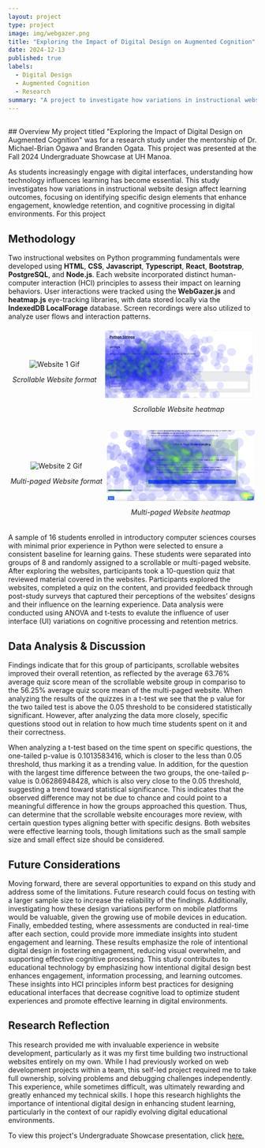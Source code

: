 ```yaml
---
layout: project
type: project
image: img/webgazer.png
title: "Exploring the Impact of Digital Design on Augmented Cognition"
date: 2024-12-13
published: true
labels:
  - Digital Design
  - Augmented Cognition
  - Research
summary: "A project to investigate how variations in instructional website design influence retention and cognitive processing using Webgazer.js eye tracking software"
---
```

<br />
## Overview
My project titled "Exploring the Impact of Digital Design on Augmented Cognition" was for a research study under the mentorship of Dr. Michael-Brian Ogawa and Branden Ogata. This project was presented at the Fall 2024 Undergraduate Showcase at UH Manoa.

As students increasingly engage with digital interfaces, understanding how technology influences learning has become essential. This study investigates how variations in instructional website design affect learning outcomes, focusing on identifying specific design elements that enhance engagement, knowledge retention, and cognitive processing in digital environments. For this project

## Methodology
Two instructional websites on Python programming fundamentals were developed using **HTML**, **CSS**, **Javascript**, **Typescript**, **React**, **Bootstrap**, **PostgreSQL**, and **Node.js**. Each website incorporated distinct human-computer interaction (HCI) principles to assess their impact on learning behaviors. User interactions were tracked using the **WebGazer.js** and **heatmap.js** eye-tracking libraries, with data stored locally via the **IndexedDB LocalForage** database. Screen recordings were also utilized to analyze user flows and interaction patterns.

<div style="display: flex; justify-content: space-around; align-items: center; margin: 20px 0;">
  <div style="display: flex; flex-direction: column; align-items: center;">
    <img src="/img/website-1.gif" alt="Website 1 Gif" style="max-width: 300px; height: auto;">
    <p style="text-align: center;"><em>Scrollable Website format</em></p>
  </div>
  
  <div style="display: flex; flex-direction: column; align-items: center;">
    <img src="/img/website-1-heatmap.png" alt="Website 1 Heatmap" style="max-width: 300px; height: auto;">
    <p style="text-align: center;"><em>Scrollable Website heatmap</em></p>
  </div>
</div>

<div style="display: flex; justify-content: space-around; align-items: center; margin: 20px 0;">
  <div style="display: flex; flex-direction: column; align-items: center;">
    <img src="/img/website-2.gif" alt="Website 2 Gif" style="max-width: 300px; height: auto;">
    <p style="text-align: center;"><em>Multi-paged Website format</em></p>
  </div>
  
  <div style="display: flex; flex-direction: column; align-items: center;">
    <img src="/img/website-2-heatmap.png" alt="Website 2 Heatmap" style="max-width: 300px; height: auto;">
    <p style="text-align: center;"><em>Multi-paged Website heatmap</em></p>
  </div>
</div>

A sample of 16 students enrolled in introductory computer sciences courses with minimal prior experience in Python were selected to ensure a consistent baseline for learning gains. These students were separated into groups of 8 and randomly assigned to a scrollable or multi-paged website. After exploring the websites, participants took a 10-question quiz that reviewed material covered in the websites. Participants explored the websites, completed a quiz on the content, and provided feedback through post-study surveys that captured their perceptions of the websites’ designs and their influence on the learning experience. Data analysis were conducted using ANOVA and t-tests to evalute the influence of user interface (UI) variations on cognitive processing and retention metrics. 

## Data Analysis & Discussion
Findings indicate that for this group of participants, scrollable websites improved their overall retention, as reflected by the average 63.76% average quiz score mean of the scrollable website group in compariso to the 56.25% average quiz score mean of the multi-paged website. When analyzing the results of the quizzes in a t-test we see that the p value for the two tailed test is above the 0.05 threshold to be considered statistically significant. However, after analyzing the data more closely, specific questions stood out in relation to how much time students spent on it and their correctness.

When analyzing a t-test based on the time spent on specific questions, the one-tailed p-value is 0.1013583416, which is closer to the less than 0.05 threshold, thus marking it as a trending value. In addition, for the question with the largest time difference between the two groups, the one-tailed p-value is 0.06286948428, which is also very close to the 0.05 threshold, suggesting a trend toward statistical significance. This indicates that the observed difference may not be due to chance and could point to a meaningful difference in how the groups approached this question. Thus, can determine that the scrollable website encourages more review, with certain question types aligning better with specific designs. Both websites were effective learning tools, though limitations such as the small sample size and small effect size should be considered.

## Future Considerations
Moving forward, there are several opportunities to expand on this study and address some of the limitations. Future research could focus on testing with a larger sample size to increase the reliability of the findings. Additionally, investigating how these design variations perform on mobile platforms would be valuable, given the growing use of mobile devices in education. Finally, embedded testing, where assessments are conducted in real-time after each section, could provide more immediate insights into student engagement and learning. These results emphasize the role of intentional digital design in fostering engagement, reducing visual overwhelm, and supporting effective cognitive processing. This study contributes to educational technology by emphasizing how intentional digital design best enhances engagement, information processing, and learning outcomes. These insights into HCI principles inform best practices for designing educational interfaces that decrease cognitive load to optimize student experiences and promote effective learning in digital environments.

## Research Reflection
This research provided me with invaluable experience in website development, particularly as it was my first time building two instructional websites entirely on my own. While I had previously worked on web development projects within a team, this self-led project required me to take full ownership, solving problems and debugging challenges independently. This experience, while sometimes difficult, was ultimately rewarding and greatly enhanced my technical skills. I hope this research highlights the importance of intentional digital design in enhancing student learning, particularly in the context of our rapidly evolving digital educational environments.

To view this project's Undergraduate Showcase presentation, click <a href="https://docs.google.com/presentation/d/14ttyQXkX_0pzTstjHHnKnqCS2nw2uBWTEVD7mS75Co0/edit?usp=sharing">here.</a>
